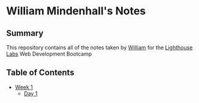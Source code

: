 # William Mindenhall's Notes

## Summary

This repository contains all of the notes taken by [William](https://github.com/mackwill) for the [Lighthouse Labs](https://www.lighthouselabs.ca/) Web Development Bootcamp

## Table of Contents

- [Week 1](/Week_1)
  - [Day 1](/Week_1/Day_1)
